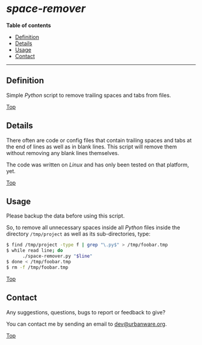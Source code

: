 # *space-remover*

**Table of contents**
*   [Definition](#definition)
*   [Details](#details)
*   [Usage](#usage)
*   [Contact](#contact)

----

## Definition

Simple *Python* script to remove trailing spaces and tabs from files.

[Top](#space-remover)

## Details

There often are code or config files that contain trailing spaces and tabs at the end of lines as well as in blank lines. This script will remove them without removing any blank lines themselves.

The code was written on *Linux* and has only been tested on that platform, yet.

[Top](#space-remover)

## Usage

Please backup the data before using this script.

So, to remove all unnecessary spaces inside all *Python* files inside the directory `/tmp/project` as well as its sub-directories, type:

```bash
$ find /tmp/project -type f | grep "\.py$" > /tmp/foobar.tmp
$ while read line; do
      ./space-remover.py "$line"
$ done < /tmp/foobar.tmp
$ rm -f /tmp/foobar.tmp
```

[Top](#space-remover)

## Contact

Any suggestions, questions, bugs to report or feedback to give?

You can contact me by sending an email to [dev@urbanware.org](mailto:dev@urbanware.org).

[Top](#space-remover)
